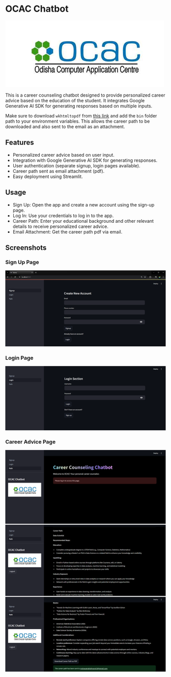 # OCAC Chatbot


![Logo](logo.png)

This is a career counseling chatbot designed to provide personalized career advice based on the education of the student. It integrates Google Generative AI SDK for generating responses based on multiple inputs.

Make sure to download `wkhtmltopdf` from [this link](https://github.com/JazzCore/python-pdfkit/wiki/Installing-wkhtmltopdf) and add the `bin` folder path to your environment variables. This allows the career path to be downloaded and also sent to the email as an attachment.

## Features

- Personalized career advice based on user input.
- Integration with Google Generative AI SDK for generating responses.
- User authentication (separate signup, login pages available).
- Career path sent as email attachment (pdf).
- Easy deployment using Streamlit.


## Usage
- Sign Up: Open the app and create a new account using the sign-up page.
- Log In: Use your credentials to log in to the app.
- Career Path: Enter your educational background and other relevant details to receive personalized career advice.
- Email Attachment: Get the career path pdf via email.

## Screenshots

### Sign Up Page

![Sign Up Page](Screenshots/signup.png)

### Login Page

![Login Page](Screenshots/login.png)

### Career Advice Page

![Career Advice Page](Screenshots/career-path-page.png)
![Career Advice Page](Screenshots/path.png)
![Career Advice Page](Screenshots/path(2).png)



